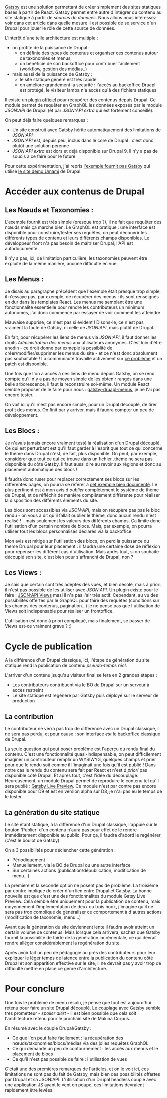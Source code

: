 [Gatsby](https://www.gatsbyjs.org/) est une solution permettant de créer simplement des sites statiques basés à partir de React.
Gatsby permet entre autre d'intégrer du contenu au site statique à partir de *sources de données*. Nous allons nous intéressez voir
dans cet article dans quelle mesure il est possible de se service d'un Drupal pour jouer le rôle de cette source de données.

L'interêt d'une telle architecture est multiple :

* on profite de la puissance de Drupal :
  * on définie des types de contenus et organiser ces contenus autour de taxonomies et menus,
  * on bénéficie de son backoffice pour contribuer facilement (workflow, gestion des médias..)
* mais aussi de la puissance de Gatsby :
  * le site statique généré est très rapide
  * on améliore grandement la sécurité : l'accès au backoffice Druapl est protégé, le visiteur lamba n'a accès qu'à des fichiers statiques

Il existe un [plugin officiel](https://www.gatsbyjs.org/docs/sourcing-from-drupal/) pour récupérer des contenus depuis Drupal.
Ce module permet de requêter en GraphQL les données exposés par le module *JSON:API* de Drupal (et par *JSON:API extra* qui
est fortement conseillé).

On peut déjà faire quelques remarques :

* Un site construit avec Gatsby hérite automatiquement des limitations de *JSON:API*
* *JSON:API* est, depuis peu, inclus dans le core de Drupal : c'est donc plutôt une solution pérenne
* *JSON:API extra* est dors et déjà disponible sur Drupal 9, il n'y a pas de soucis à ce faire pour le future

Pour cette expérimentation, j'ai repris [l'exemple fournit pas Gatsby](https://github.com/gatsbyjs/gatsby/tree/master/examples/using-drupal)
qui utilise [le site démo Umami](https://www.drupal.org/project/umami) de Drupal.

# Accéder aux contenus de Drupal

## Les Nœuds et Taxonomies :

L'exemple fournit est très simple (presque trop ?), il ne fait que requêter des nœuds mais ça marche bien.
Le GraphQL est pratique : une interface est disponible pour construire/tester ses requêtes, on peut découvrir les différents types
de contenu et leurs différents champs disponibles. Le développeur front n'a pas besoin de maitriser Drupal, l'API est autodocumenté.

Il n'y a pas, ici, de limitation particulière, les taxonomies peuvent être exploité de la même manière, aucune difficulté en vue.

## Les Menus :

Je disais au paragraphe précédent que l'exemple était presque trop simple, il n'essaye pas, par exemple, de récupérer des menus : ils sont
renseignés en dur dans les templates React. Les menus me semblant être une fonctionnalité essentielle pour rendre les contributeurs un minimum
autonomes, j'ai donc commencé par essayer de voir comment les atteindre.

Mauvaise supprise, ce n'est pas si évident ! Disons-le, ce n'est pas vraiment la faute de Gatsby, ni celle de *JSON:API*, mais plutôt de Drupal.

En fait, pour récupérer les liens de menus via *JSON:API*, il faut donner les droits *Administration des menus* aux utilisateurs anonymes. C'est
loin d'être anodin - ce droit donne par exmeple la possiblité de créer/modifier/supprimer les menus du site - et ce n'est donc absolument pas
souhaitable ! La communauté travaille activement sur [ce problème](https://www.drupal.org/project/drupal/issues/2915792) et un patch est disponible.

Une fois que l'on a accès à ces liens de menu depuis Gatsby, on se rend compte qu'il n'y a pas de moyen simple de les obtenir rangés dans une belle
arborescence, il faut la reconstruire soi-même. Un module React semble proposer de le faire pour nous : [gatsby-druapl-menus](https://www.npmjs.com/package/@xaviemirmon/gatsby-drupal-menus),
je ne l'ai pas encore tester.

On voit ici qu'il n'est pas encore simple, pour un Drupal découplé, de tirer profit des menus. On finit par y arriver, mais il faudra compter un
peu de développement.

## Les Blocs :

Je n'avais jamais encore vraiment testé la réalisation d'un Drupal découplé. Ce qui est perturbant est qu'il faut garder à l'esprit que tout ce qui
concerne le thème dans Drupal n'est, de fait, plus disponible. On peut, par exemple, considérer que tout ce qui ce trouve dans un fichier .theme ne
sera pas disponible du côté Gatsby. Il faut aussi dire au revoir aux régions et donc au placement automatique des blocs !

Il faudra donc ruser pour replacer correctement ses blocs sur les différentes pages, on pourra se référer à
[cet exemple bien documenté](https://www.jamesdflynn.com/development/using-drupal-blocks-decoupled-gatsbyjs-application). Le plus pertinent est à mon
avis d'*oublier* complètement le système de thème de Drupal, et de réfléchir de manière complètement différente pour réaliser la disposition des
différents éléments du site.

Les blocs sont accessibles via *JSON:API*, mais on récupère pas pas le bloc rendu - on vous a dit qu'il fallait oublier le thème, donc aucun rendu
n'est réalisé ! - mais seulement les valeurs des différents champs. Ça limite donc l'utilisation d'un certain nombre de blocs. Mais, par exemple,
on pourra utiliser tout les blocs personnalisés déclarés via la backoffice.

Mon avis est mitigé sur l'utilisation des blocs, on perd la puissance du thème Drupal pour leur placement : il faudra une certaine dose de réflexion
pour repenser les différent cas d'utilisation. Mais après tout, si on souhaite découplé son site, c'est bien pour s'affranchi de Drupal, non ?

## Les Views :

Je sais que certain sont très adeptes des vues, et bien désolé, mais à priori, il n'est pas possible de les utiliser avec *JSON:API*. Un plugin existe
pour le faire : [JSON:API Views](https://www.drupal.org/project/jsonapi_views) masi il n'a pas l'air très actif. Cependant, au vu des possibilités offertes
par le GraphQL pour faire des requêtes (conditions sur les champs des contenus, pagination...) je ne pense pas que l'utilisation de Views soit indispensable
pour réaliser un frontoffice.

L'utilisation est donc à priori compliqué, mais finalement, se passer de Views est-ce vraiment grave ? ;)

# Cycle de publication

A la différence d'un Drupal classique, ici, l'étape de génération du site statique rend la publication de contenu *pseudo-temps réel*.

L'arriver d'un contenu jsuqu'au visiteur final se fera en 2 grandes étapes :

* Les contributeurs contribuent via le BO de Drupal sur un serveur à accès restreint
* Le site statique est regénéré par Gatsby puis déployé sur le serveur de production

## La contribution

Le contributeur ne verra pas trop de différence avec un Drupal classique, il ne sera pas perdu, et pour cause : son interface *est* le backoffice
classique de Drupal.

La seule question qui peut poser problème est l'aperçu du rendu final du contenu. C'est une fonctionnalité quasi-indispensable, on peut difficilement
imaginer un contributeur remplir un WYSIWYG, quelques champs et prier pour que le rendu soit comme il l'imaginait une fois qu'il est publié ! Dans notre
cas le rendu du contenu sera fait par React et n'est *à priori* pas disponible côté Drupal. Et après tout, c'est l'idée du découplage. Heureusement, un
module Drupal permet de reproduire le contenu tel qu'il sera publié : [Gatsby Live Preview](https://www.drupal.org/project/gatsby). Ce module n'est par
 contre pas encore disponible pour D9 et est en version alpha sur D8, je n'ai pas eu le temps de le tester.

## La génération du site statique

Le site étant statique, à la différence d'un Drupal classique, l'appuie sur le bouton 'Publier' d'un contenu n'aura pas pour effet de le rendre immédiatement
disponible au public. Pour ça, il faudra d'abord le regénérer (c'est le boulot de Gatsby).

On a 3 possibilités pour déclencher cette génération :

* Périodiquement
* Manuellement, via le BO de Drupal ou une autre interface
* Sur certaines actions (publication/dépublication, modification de menu...)

La première et la seconde option ne posent pas de problème. La troisième par contre implique de créer d'un lien entre Drupal et Gatsby. La bonne
nouvelle est que c'est une des fonctionnalités du module Gatsy Live Preview. Cela semble être uniquement pour la publication de contenu, mais
moyennement l'implémentation de deux ou trois hook, j'imagine qu'il ne sera pas trop compliqué de généraliser ce comportement à d'autres actions
(modification de taxonomie, menu...)

Avant que la génération du site deviennent lente il faudra avoir atteint un certain volume de contenus. Mais lorsque cela arrivera, sachez que
Gatsby fournit la possibilité de fairte de la génération incrémentale, ce qui devrait rendre alléger considérablement la regénération du site.

Après avoir fait un peu de pédagogie au près des contributeurs pour leur expliquer le léger temps de latence entre la publication du contenu côté
Drupal et son apparition effective sur le site, il ne devrait pas y avoir trop de difficulté mettre en place ce genre d'architecture.

# Pour conclure

Une fois le problème de menu résolu, je pense que tout est aujourd'hui retenu pour faire un site Drupal découplé. Le couplage avec Gatsby semble très
prometteur - *spoiler alert* - il est bien possible que cela soit l'architecture retenu pour le prochain site de Makina Corpus.

En résumé avec le couple Drupal/Gatsby :
* Ce que l'on peut faire facilement : la récupération des nœuds/taxonomies/blocs/médias via des jolies requêtes GraphQL
* Ce qui demande un peu de contournement : les accès aux menus et le placement de blocs
* Ce qu'il n'est pas possible de faire : l'utilisation de vues

C'était une des premières remarques de l'articles, et on le voit ici, ces limitations ne sont pas du fait de Gatsby, mais bien des possibilités offertes
par Drupal et sa JSON:API. L'utilisation d'un Drupal headless couplé avec une application JS ayant le vent en poupe, ces limitations devraient rapidement
être levées.
